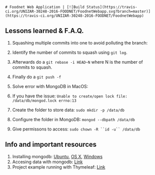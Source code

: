    # Foodnet Web Application | [![Build Status](https://travis-ci.org/UNIZAR-30248-2016-FOODNET/FoodnetWebapp.svg?branch=master)](https://travis-ci.org/UNIZAR-30248-2016-FOODNET/FoodnetWebapp)

## Lessons learned & F.A.Q.
1. Squashing multiple commits into one to avoid polluting the branch:
  1. Identify the number of commits to squash using `git log`. 
  1. Afterwards do a `git rebase -i HEAD~N` where N is the number of commits to squash. 
  1. Finally do a `git push -f`

2. Solve error with MongoDB in MacOS:
  1. If you have the issue: `Unable to create/open lock file: /data/db/mongod.lock errno:13`
  2. Create the folder to store data: `sudo mkdir -p /data/db`
  3. Configure the folder in MongoDB: `mongod --dbpath /data/db`
  4. Give permissons to access: `sudo chown -R ``id -u`` /data/db`
  
## Info and important resources
1. Installing mongodb: [Ubuntu](https://docs.mongodb.com/manual/tutorial/install-mongodb-on-ubuntu/), [OS X](https://docs.mongodb.com/manual/tutorial/install-mongodb-on-os-x/), [Windows](https://docs.mongodb.com/manual/tutorial/install-mongodb-on-windows/)
2. Accesing data with mongodb: [Link](https://spring.io/guides/gs/accessing-data-mongodb/)
3. Project example running with Thymeleaf: [Link](http://krams915.blogspot.com.es/2012/12/spring-and-thymeleaf-with-javaconfig_2.html)